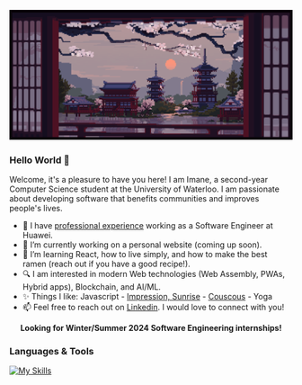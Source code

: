 
![](https://github.com/EnamiYa/EnamiYa/blob/main/japanese%20temple.gif)

### Hello World 👋
Welcome, it's a pleasure to have you here! I am Imane, a second-year Computer Science student at the University of Waterloo. I am passionate about developing software that benefits communities and improves people's lives.

* 💼 I have <a href="https://github.com/EnamiYa/Resume/blob/main/Imane_Yacoubi_Resume.pdf">professional experience</a> working as a Software Engineer at Huawei.
* 🔭 I’m currently working on a personal website (coming up soon).
* 🌱 I’m learning React, how to live simply, and how to make the best ramen (reach out if you have a good recipe!).
* 🔍 I am interested in modern Web technologies (Web Assembly, PWAs, Hybrid apps), Blockchain, and AI/ML.
* ✨ Things I like: Javascript - <a href="https://upload.wikimedia.org/wikipedia/commons/5/59/Monet_-_Impression%2C_Sunrise.jpg">Impression, Sunrise</a> - <a href="https://en.wikipedia.org/wiki/Couscous">Couscous</a> - Yoga
* 📫 Feel free to reach out on <a href="https://www.linkedin.com/in/iyacoubi/" >Linkedin</a>. I would love to connect with you!
  
<p align="center">
  <strong>
     Looking for Winter/Summer 2024 Software Engineering internships!
  </strong>
</p>

### Languages & Tools
[![My Skills](https://skills.thijs.gg/icons?i=nodejs,js,html,css,c,cpp,react,py,git,figma)](https://skills.thijs.gg)
 

<!-- RESOURCES
 <img src="https://github-readme-stats.vercel.app/api/top-langs?username=enamiya&layout=compact"/>	
 
<img src="https://media2.giphy.com/media/QssGEmpkyEOhBCb7e1/giphy.gif?cid=ecf05e47a0n3gi1bfqntqmob8g9aid1oyj2wr3ds3mg700bl&rid=giphy.gif" width ="25" />

<img src="https://user-images.githubusercontent.com/73097560/115834477-dbab4500-a447-11eb-908a-139a6edaec5c.gif" /> -->
         
          

    


